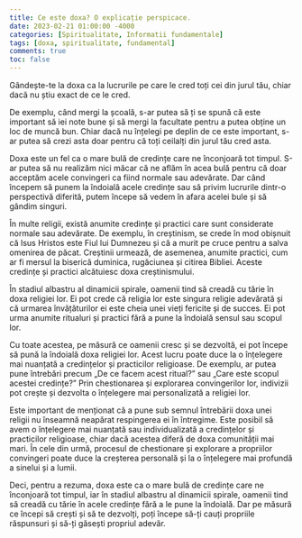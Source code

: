 ```yaml
---
title: Ce este doxa? O explicație perspicace.
date: 2023-02-21 01:00:00 -4000
categories: [Spiritualitate, Informatii fundamentale]
tags: [doxa, spiritualitate, fundamental]
comments: true
toc: false
---
```


Gândește-te la doxa ca la lucrurile pe care le cred toți cei din jurul tău, chiar dacă nu știu exact de ce le cred.

De exemplu, când mergi la școală, s-ar putea să ți se spună că este important să iei note bune și să mergi la facultate pentru a putea obține un loc de muncă bun. Chiar dacă nu înțelegi pe deplin de ce este important, s-ar putea să crezi asta doar pentru că toți ceilalți din jurul tău cred asta.

Doxa este un fel ca o mare bulă de credințe care ne înconjoară tot timpul. S-ar putea să nu realizăm nici măcar că ne aflăm în acea bulă pentru că doar acceptăm acele convingeri ca fiind normale sau adevărate. Dar când începem să punem la îndoială acele credințe sau să privim lucrurile dintr-o perspectivă diferită, putem începe să vedem în afara acelei bule și să gândim singuri.

În multe religii, există anumite credințe și practici care sunt considerate normale sau adevărate. De exemplu, în creștinism, se crede în mod obișnuit că Isus Hristos este Fiul lui Dumnezeu și că a murit pe cruce pentru a salva omenirea de păcat. Creștinii urmează, de asemenea, anumite practici, cum ar fi mersul la biserică duminica, rugăciunea și citirea Bibliei. Aceste credințe și practici alcătuiesc doxa creștinismului.

În stadiul albastru al dinamicii spirale, oamenii tind să creadă cu tărie în doxa religiei lor. Ei pot crede că religia lor este singura religie adevărată și că urmarea învățăturilor ei este cheia unei vieți fericite și de succes. Ei pot urma anumite ritualuri și practici fără a pune la îndoială sensul sau scopul lor.

Cu toate acestea, pe măsură ce oamenii cresc și se dezvoltă, ei pot începe să pună la îndoială doxa religiei lor. Acest lucru poate duce la o înțelegere mai nuanțată a credințelor și practicilor religioase. De exemplu, ar putea pune întrebări precum „De ce facem acest ritual?” sau „Care este scopul acestei credințe?” Prin chestionarea și explorarea convingerilor lor, indivizii pot crește și dezvolta o înțelegere mai personalizată a religiei lor.

Este important de menționat că a pune sub semnul întrebării doxa unei religii nu înseamnă neapărat respingerea ei în întregime. Este posibil să avem o înțelegere mai nuanțată sau individualizată a credințelor și practicilor religioase, chiar dacă acestea diferă de doxa comunității mai mari. În cele din urmă, procesul de chestionare și explorare a propriilor convingeri poate duce la creșterea personală și la o înțelegere mai profundă a sinelui și a lumii.

Deci, pentru a rezuma, doxa este ca o mare bulă de credințe care ne înconjoară tot timpul, iar în stadiul albastru al dinamicii spirale, oamenii tind să creadă cu tărie în acele credințe fără a le pune la îndoială. Dar pe măsură ce începi să crești și să te dezvolți, poți începe să-ți cauți propriile răspunsuri și să-ți găsești propriul adevăr.
